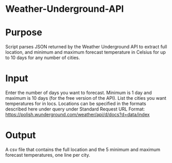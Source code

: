 # Weather-Underground-API

# Purpose
Script parses JSON returned by the Weather Underground API to extract full location, and minimum and maximum forecast temperature in Celsius for up to 10 days for any number of cities. 

# Input
Enter the number of days you want to forecast. Minimum is 1 day and maximum is 10 days (for the free version of the API). List the cities you want temperatures for in locs. Locations can be specified in the formats described here under query under Standard Request URL Format: https://polish.wunderground.com/weather/api/d/docs?d=data/index

# Output
A csv file that contains the full location and the 5 minimum and maximum forecast temperatures, one line per city.
